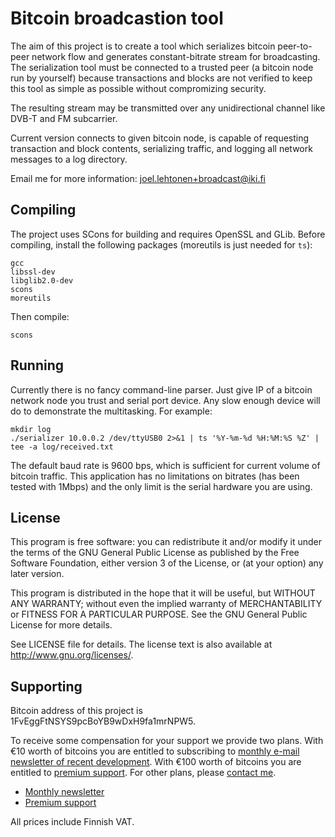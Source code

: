 <!-- -*- mode: markdown; coding: utf-8 -*- -->

# Bitcoin broadcastion tool

The aim of this project is to create a tool which serializes bitcoin
peer-to-peer network flow and generates constant-bitrate stream for
broadcasting. The serialization tool must be connected to a trusted
peer (a bitcoin node run by yourself) because transactions and blocks
are not verified to keep this tool as simple as possible without
compromizing security.

The resulting stream may be transmitted over any unidirectional
channel like DVB-T and FM subcarrier.

Current version connects to given bitcoin node, is capable of
requesting transaction and block contents, serializing traffic, and
logging all network messages to a log directory.

Email me for more information: <joel.lehtonen+broadcast@iki.fi>

## Compiling

The project uses SCons for building and requires OpenSSL and GLib.
Before compiling, install the following packages (moreutils is just
needed for `ts`):

	gcc
	libssl-dev
	libglib2.0-dev
	scons
	moreutils

Then compile:

	scons

## Running

Currently there is no fancy command-line parser. Just give IP of a
bitcoin network node you trust and serial port device. Any slow enough
device will do to demonstrate the multitasking. For example:

	mkdir log
	./serializer 10.0.0.2 /dev/ttyUSB0 2>&1 | ts '%Y-%m-%d %H:%M:%S %Z' | tee -a log/received.txt

The default baud rate is 9600 bps, which is sufficient for current
volume of bitcoin traffic. This application has no limitations on
bitrates (has been tested with 1Mbps) and the only limit is the serial
hardware you are using.

## License

This program is free software: you can redistribute it and/or modify
it under the terms of the GNU General Public License as published by
the Free Software Foundation, either version 3 of the License, or (at
your option) any later version.

This program is distributed in the hope that it will be useful, but
WITHOUT ANY WARRANTY; without even the implied warranty of
MERCHANTABILITY or FITNESS FOR A PARTICULAR PURPOSE.  See the GNU
General Public License for more details.

See LICENSE file for details. The license text is also available at
<http://www.gnu.org/licenses/>.

## Supporting

Bitcoin address of this project is 1FvEggFtNSYS9pcBoYB9wDxH9fa1mrNPW5.

To receive some compensation for your support we provide two
plans. With €10 worth of bitcoins you are entitled to subscribing to
[monthly e-mail newsletter of recent development](https://bitpay.com/cart/add?itemId=LToHS1sQHsTjXGLzkH1BMW). With
€100 worth of bitcoins you are entitled to
[premium support](https://bitpay.com/cart/add?itemId=KSfJAsPvg7nnxemnoMzYQo). For
other plans, please
[contact me](mailto:joel.lehtonen+broadcast@iki.fi).

* [Monthly newsletter](https://bitpay.com/cart/add?itemId=LToHS1sQHsTjXGLzkH1BMW)
* [Premium support](https://bitpay.com/cart/add?itemId=KSfJAsPvg7nnxemnoMzYQo)

All prices include Finnish VAT.
